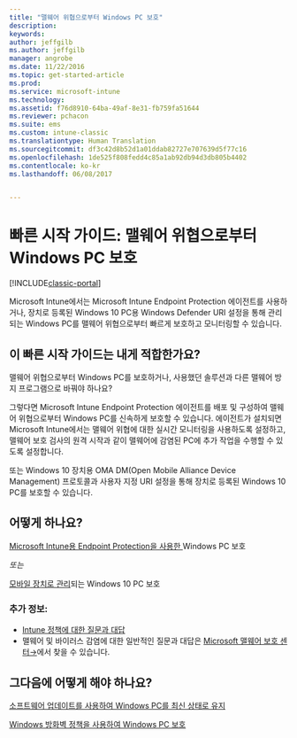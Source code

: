 ```yaml
---
title: "맬웨어 위협으로부터 Windows PC 보호"
description: 
keywords: 
author: jeffgilb
ms.author: jeffgilb
manager: angrobe
ms.date: 11/22/2016
ms.topic: get-started-article
ms.prod: 
ms.service: microsoft-intune
ms.technology: 
ms.assetid: f76d8910-64ba-49af-8e31-fb759fa51644
ms.reviewer: pchacon
ms.suite: ems
ms.custom: intune-classic
ms.translationtype: Human Translation
ms.sourcegitcommit: df3c42d8b52d1a01ddab82727e707639d5f77c16
ms.openlocfilehash: 1de525f808fedd4c85a1ab92db94d3db805b4402
ms.contentlocale: ko-kr
ms.lasthandoff: 06/08/2017


---
```


# <a name="quick-start-guide-protect-windows-pcs-against-malware-threats"></a>빠른 시작 가이드: 맬웨어 위협으로부터 Windows PC 보호

[!INCLUDE[classic-portal](../includes/classic-portal.md)]

Microsoft Intune에서는 Microsoft Intune Endpoint Protection 에이전트를 사용하거나, 장치로 등록된 Windows 10 PC용 Windows Defender URI 설정을 통해 관리되는 Windows PC를 맬웨어 위협으로부터 빠르게 보호하고 모니터링할 수 있습니다.

## <a name="is-this-quick-start-guide-right-for-me"></a>이 빠른 시작 가이드는 내게 적합한가요?
맬웨어 위협으로부터 Windows PC를 보호하거나, 사용했던 솔루션과 다른 맬웨어 방지 프로그램으로 바꿔야 하나요?

그렇다면 Microsoft Intune Endpoint Protection 에이전트를 배포 및 구성하여 맬웨어 위협으로부터 Windows PC를 신속하게 보호할 수 있습니다. 에이전트가 설치되면 Microsoft Intune에서는 맬웨어 위협에 대한 실시간 모니터링을 사용하도록 설정하고, 맬웨어 보호 검사의 원격 시작과 같이 맬웨어에 감염된 PC에 추가 작업을 수행할 수 있도록 설정합니다.

또는 Windows 10 장치용 OMA DM(Open Mobile Alliance Device Management) 프로토콜과 사용자 지정 URI 설정을 통해 장치로 등록된 Windows 10 PC를 보호할 수 있습니다.

## <a name="how-do-i-do-it"></a>어떻게 하나요?
[Microsoft Intune용 Endpoint Protection을 사용한 ](/intune-classic/deploy-use/help-secure-windows-pcs-with-endpoint-protection-for-microsoft-intune)Windows PC 보호

*또는*

[모바일 장치로 관리](/intune-classic/deploy-use/windows-10-policy-settings-in-microsoft-intune)되는 Windows 10 PC 보호


### <a name="additional-information"></a>추가 정보:
- [Intune 정책에 대한 질문과 대답](/intune-classic/deploy-use/manage-settings-and-features-on-your-devices-with-microsoft-intune-policies#frequently-asked-questions-about-intune-policies)
- 맬웨어 및 바이러스 감염에 대한 일반적인 질문과 대답은 <a href="https://www.microsoft.com/security/portal/mmpc/" target="_blank"> Microsoft 맬웨어 보호 센터&rarr;</a>에서 찾을 수 있습니다.


## <a name="what-should-i-do-next"></a>그다음에 어떻게 해야 하나요?
[소프트웨어 업데이트를 사용하여 Windows PC를 최신 상태로 유지](/intune-classic/deploy-use/keep-windows-pcs-up-to-date-with-software-updates-in-microsoft-intune)

[Windows 방화벽 정책을 사용하여 Windows PC 보호](/intune-classic/deploy-use/help-protect-windows-pcs-using-windows-firewall-policies-in-microsoft-intune)

